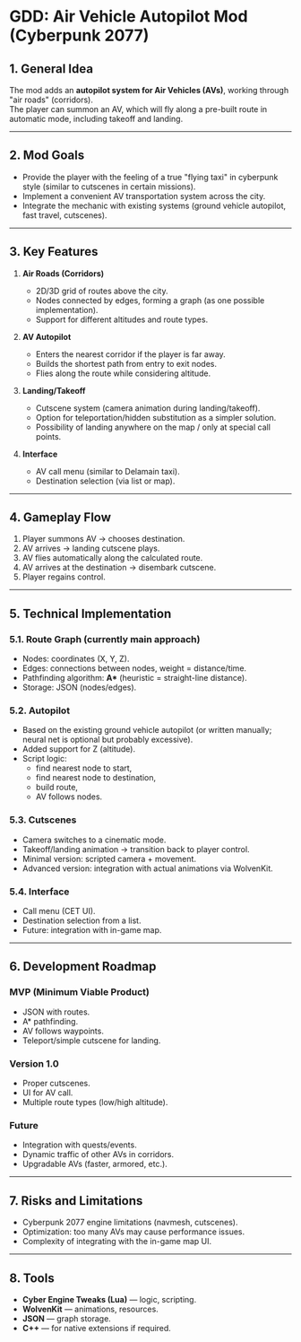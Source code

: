 # GDD: Air Vehicle Autopilot Mod (Cyberpunk 2077)

## 1. General Idea
The mod adds an **autopilot system for Air Vehicles (AVs)**, working through "air roads" (corridors).  
The player can summon an AV, which will fly along a pre-built route in automatic mode, including takeoff and landing.

---

## 2. Mod Goals
- Provide the player with the feeling of a true "flying taxi" in cyberpunk style (similar to cutscenes in certain missions).
- Implement a convenient AV transportation system across the city.
- Integrate the mechanic with existing systems (ground vehicle autopilot, fast travel, cutscenes).

---

## 3. Key Features
1. **Air Roads (Corridors)**
    - 2D/3D grid of routes above the city.
    - Nodes connected by edges, forming a graph (as one possible implementation).
    - Support for different altitudes and route types.

2. **AV Autopilot**
    - Enters the nearest corridor if the player is far away.
    - Builds the shortest path from entry to exit nodes.
    - Flies along the route while considering altitude.

3. **Landing/Takeoff**
    - Cutscene system (camera animation during landing/takeoff).
    - Option for teleportation/hidden substitution as a simpler solution.
    - Possibility of landing anywhere on the map / only at special call points.

4. **Interface**
    - AV call menu (similar to Delamain taxi).
    - Destination selection (via list or map).

---

## 4. Gameplay Flow
1. Player summons AV → chooses destination.
2. AV arrives → landing cutscene plays.
3. AV flies automatically along the calculated route.
4. AV arrives at the destination → disembark cutscene.
5. Player regains control.

---

## 5. Technical Implementation

### 5.1. Route Graph (currently main approach)
- Nodes: coordinates (X, Y, Z).
- Edges: connections between nodes, weight = distance/time.
- Pathfinding algorithm: **A\*** (heuristic = straight-line distance).
- Storage: JSON (nodes/edges).

### 5.2. Autopilot
- Based on the existing ground vehicle autopilot (or written manually; neural net is optional but probably excessive).
- Added support for Z (altitude).
- Script logic:
    - find nearest node to start,
    - find nearest node to destination,
    - build route,
    - AV follows nodes.

### 5.3. Cutscenes
- Camera switches to a cinematic mode.
- Takeoff/landing animation → transition back to player control.
- Minimal version: scripted camera + movement.
- Advanced version: integration with actual animations via WolvenKit.

### 5.4. Interface
- Call menu (CET UI).
- Destination selection from a list.
- Future: integration with in-game map.

---

## 6. Development Roadmap

### MVP (Minimum Viable Product)
- JSON with routes.
- A\* pathfinding.
- AV follows waypoints.
- Teleport/simple cutscene for landing.

### Version 1.0
- Proper cutscenes.
- UI for AV call.
- Multiple route types (low/high altitude).

### Future
- Integration with quests/events.
- Dynamic traffic of other AVs in corridors.
- Upgradable AVs (faster, armored, etc.).

---

## 7. Risks and Limitations
- Cyberpunk 2077 engine limitations (navmesh, cutscenes).
- Optimization: too many AVs may cause performance issues.
- Complexity of integrating with the in-game map UI.

---

## 8. Tools
- **Cyber Engine Tweaks (Lua)** — logic, scripting.
- **WolvenKit** — animations, resources.
- **JSON** — graph storage.
- **C++** — for native extensions if required.  
